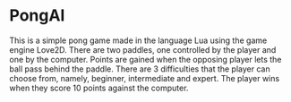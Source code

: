 # PongAI
This is a simple pong game made in the language Lua using the game engine Love2D. 
There are two paddles, one controlled by the player and one by the computer. Points are gained when the opposing player lets the ball pass behind the paddle. There are 3 difficulties that the player can choose from, namely, beginner, intermediate and expert. The player wins when they score 10 points against the computer.
